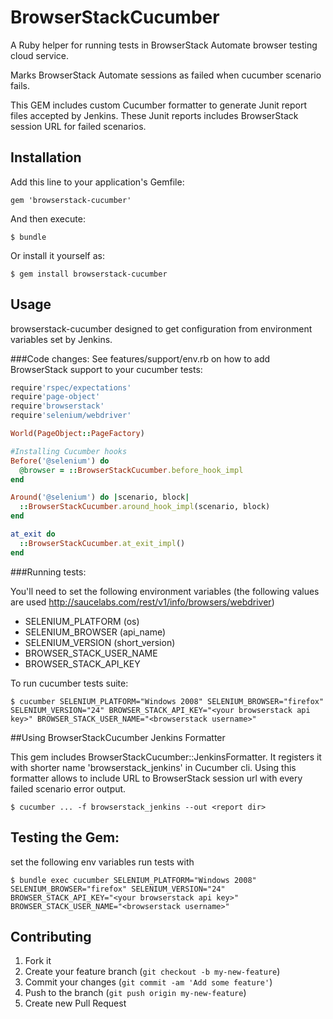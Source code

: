 # BrowserStackCucumber

A Ruby helper for running tests in BrowserStack Automate browser testing cloud service.

Marks BrowserStack Automate sessions as failed when cucumber scenario fails.

This GEM includes custom Cucumber formatter to generate Junit report files accepted by Jenkins. These Junit reports includes BrowserStack session URL for failed scenarios.

## Installation

Add this line to your application's Gemfile:

    gem 'browserstack-cucumber'

And then execute:

    $ bundle

Or install it yourself as:

    $ gem install browserstack-cucumber

## Usage

browserstack-cucumber designed to get configuration from environment variables set by Jenkins.

###Code changes:
See features/support/env.rb on how to add BrowserStack support to your cucumber tests:

```ruby
require'rspec/expectations'
require'page-object'
require'browserstack'
require'selenium/webdriver'

World(PageObject::PageFactory)

#Installing Cucumber hooks
Before('@selenium') do
  @browser = ::BrowserStackCucumber.before_hook_impl
end

Around('@selenium') do |scenario, block|
  ::BrowserStackCucumber.around_hook_impl(scenario, block)
end

at_exit do
  ::BrowserStackCucumber.at_exit_impl()
end
```


###Running tests:

You'll need to set the following environment variables (the following values are used http://saucelabs.com/rest/v1/info/browsers/webdriver)
 * SELENIUM_PLATFORM (os)
 * SELENIUM_BROWSER (api_name)
 * SELENIUM_VERSION (short_version)
 * BROWSER_STACK_USER_NAME
 * BROWSER_STACK_API_KEY

To run cucumber tests suite:

    $ cucumber SELENIUM_PLATFORM="Windows 2008" SELENIUM_BROWSER="firefox" SELENIUM_VERSION="24" BROWSER_STACK_API_KEY="<your browserstack api key>" BROWSER_STACK_USER_NAME="<browserstack username>"

##Using BrowserStackCucumber Jenkins Formatter

This gem includes BrowserStackCucumber::JenkinsFormatter. It registers it with shorter name 'browserstack_jenkins' in Cucumber cli.
Using this formatter allows to include URL to BrowserStack session url with every failed scenario error output.

    $ cucumber ... -f browserstack_jenkins --out <report dir>

## Testing the Gem:

set the following env variables
run tests with

    $ bundle exec cucumber SELENIUM_PLATFORM="Windows 2008" SELENIUM_BROWSER="firefox" SELENIUM_VERSION="24" BROWSER_STACK_API_KEY="<your browserstack api key>" BROWSER_STACK_USER_NAME="<browserstack username>"


## Contributing

1. Fork it
2. Create your feature branch (`git checkout -b my-new-feature`)
3. Commit your changes (`git commit -am 'Add some feature'`)
4. Push to the branch (`git push origin my-new-feature`)
5. Create new Pull Request
